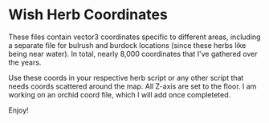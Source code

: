 # Wish Herb Coordinates
These files contain vector3 coordinates specific to different areas, including a separate file for bulrush and burdock locations (since these herbs like being near water). 
In total, nearly 8,000 coordinates that I've gathered over the years.

Use these coords in your respective herb script or any other script that needs coords scattered around the map.
All Z-axis are set to the floor. I am working on an orchid coord file, which I will add once completeted.

Enjoy!
